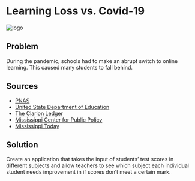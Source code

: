 # Learning Loss vs. Covid-19 
![logo](https://freesvg.org/img/learn-icon.png)
## Problem
During the pandemic, schools had to make an abrupt switch to online learning. This caused many students to fall behind. 

## Sources
- [PNAS](https://www.pnas.org/content/118/17/e2022376118?utm_source=mp-fotoscape)
- [United State Department of Education](https://www.ed.gov/news/press-releases/us-department-education-approves-mississippis-plan-use-american-rescue-plan-funds-support-k-12-schools-and-students-distributes-remaining-543-million-state)
- [The Clarion Ledger](https://www.clarionledger.com/story/opinion/2020/06/26/mississippi-schools-closures-amid-pandemic-resulted-learning-loss-commentary/3246823001/)
- [Mississippi Center for Public Policy](https://mspolicy.org/students-have-fallen-behind-during-covid-19-a-path-forward-for-mississippi-kids/)
- [Mississippi Today](https://mississippitoday.org/2021/09/23/state-tests-show-mississippi-student-learning-declined-during-pandemic/)

## Solution
Create an application that takes the input of students’ test scores in different subjects and allow teachers to see which subject each individual student needs improvement in if scores don’t meet a certain mark. 
